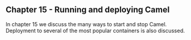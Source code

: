 Chapter 15 - Running and deploying Camel
---------------------------

In chapter 15 we discuss the many ways to start and stop Camel. Deployment to several of the most popular containers is also discussed.
